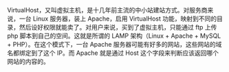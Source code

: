 VirtualHost，又叫虚拟主机，是十几年前主流的中小站建站方式。对服务商来说，一台 Linux 服务器，装上 Apache，启用 VirtualHost 功能，映射到不同的目录，然后设好权限就能卖了。对用户来说，买到了虚拟主机，只能通过 ftp 上传 php 脚本到自己的空间。这就是所谓的 LAMP 架构（Linux + Apache + MySQL + PHP）。在这个模式下，一台 Apache 服务器可能有好多的网站，这些网站的域名都绑定到了这个 IP。而 Apache 就是通过 Host 这个字段来判断应该返回哪个网站的内容的。
